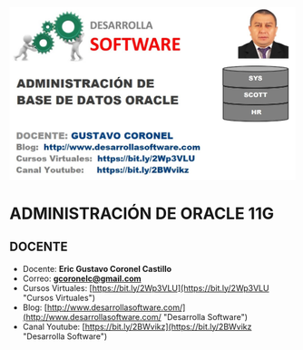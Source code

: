 ![ADMINISTRACIÓN DE ORACLE 11G](https://raw.githubusercontent.com/gcoronelc/ORACLE-ADM-11G/master/img/ora_adm.jpg?token=AAX4UMHA5YSQXFMDCLHMXFC45XNHI)

# ADMINISTRACIÓN DE ORACLE 11G #



## DOCENTE ##

- Docente: **Eric Gustavo Coronel Castillo**
- Correo: **gcoronelc@gmail.com**
- Cursos Virtuales: [https://bit.ly/2Wp3VLU](https://bit.ly/2Wp3VLU "Cursos Virtuales")
- Blog: [http://www.desarrollasoftware.com/](http://www.desarrollasoftware.com/ "Desarrolla Software")
- Canal Youtube: [https://bit.ly/2BWvikz](https://bit.ly/2BWvikz "Desarrolla Software")




